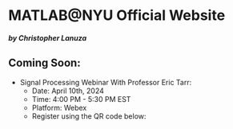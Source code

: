 # MATLAB@NYU Official Website
##### by Christopher Lanuza

## Coming Soon:
* Signal Processing Webinar With Professor Eric Tarr:
  * Date: April 10th, 2024
  * Time: 4:00 PM - 5:30 PM EST
  * Platform: Webex
  * Register using the QR code below:
